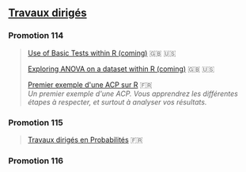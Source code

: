 ## [Travaux dirigés](./td-s.md)

### Promotion 114

> [Use of Basic Tests within R (coming)]() &#x1f1ec;&#x1f1e7; &#x1f1fa;&#x1f1f8;
>
> [Exploring ANOVA on a dataset within R (coming)]() &#x1f1ec;&#x1f1e7; &#x1f1fa;&#x1f1f8;
>
> [Premier exemple d'une ACP sur R](./td-lab/acp-ex-r.html) &#x1f1eb;&#x1f1f7;  
> *Un premier exemple d'une ACP. Vous apprendrez les différentes étapes à respecter, et surtout à analyser vos résultats.*

### Promotion 115

> [Travaux dirigés en Probabilités](./td-lab/td-lab-proba.pdf) &#x1f1eb;&#x1f1f7;

### Promotion 116



